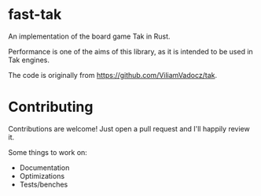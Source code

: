 # fast-tak

An implementation of the board game Tak in Rust.

Performance is one of the aims of this library, as it is intended to be used in Tak engines.

The code is originally from <https://github.com/ViliamVadocz/tak>.

# Contributing

Contributions are welcome! Just open a pull request and I'll happily review it.

Some things to work on:
- Documentation
- Optimizations
- Tests/benches
